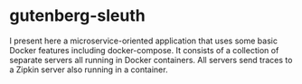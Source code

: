 # gutenberg-sleuth
I present here a microservice-oriented application that uses some basic Docker features including docker-compose. It consists of a collection of separate servers all running in Docker containers. All servers send traces to a Zipkin server also running in a container.
